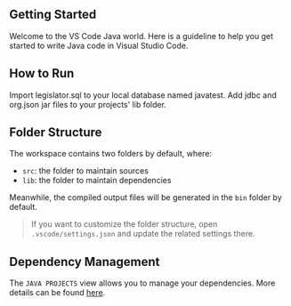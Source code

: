 ## Getting Started

Welcome to the VS Code Java world. Here is a guideline to help you get started to write Java code in Visual Studio Code.

## How to Run

Import legislator.sql to your local database named javatest. Add jdbc and org.json jar files to your projects' lib folder. 

## Folder Structure

The workspace contains two folders by default, where:

- `src`: the folder to maintain sources
- `lib`: the folder to maintain dependencies

Meanwhile, the compiled output files will be generated in the `bin` folder by default.

> If you want to customize the folder structure, open `.vscode/settings.json` and update the related settings there.

## Dependency Management

The `JAVA PROJECTS` view allows you to manage your dependencies. More details can be found [here](https://github.com/microsoft/vscode-java-dependency#manage-dependencies).
